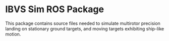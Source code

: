 IBVS Sim ROS Package
====================

This package contains source files needed to simulate multirotor precision landing on stationary ground targets, and moving targets exhibiting ship-like motion.
